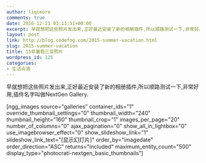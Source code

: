 ```yaml
---
author: liqimore
comments: true
date: 2016-12-21 03:13:51+00:00
excerpt: 早就想把这些照片发出来,正好最近安装了新的相册插件,所以顺路测试一下,非常好用,插件名字叫做NextGen Gallery.
layout: post
link: http://blog.codefog.com/2015-summer-vacation.html
slug: 2015-summer-vacation
title: 15年暑假三亚照片
wordpress_id: 125
categories:
- 生活点滴
---
```


早就想把这些照片发出来,正好最近安装了新的相册插件,所以顺路测试一下,非常好用,插件名字叫做NextGen Gallery.

[ngg_images source="galleries" container_ids="1" override_thumbnail_settings="0" thumbnail_width="240" thumbnail_height="160" thumbnail_crop="1" images_per_page="20" number_of_columns="0" ajax_pagination="0" show_all_in_lightbox="0" use_imagebrowser_effect="0" show_slideshow_link="1" slideshow_link_text="[显示幻灯片]" order_by="imagedate" order_direction="ASC" returns="included" maximum_entity_count="500" display_type="photocrati-nextgen_basic_thumbnails"]
